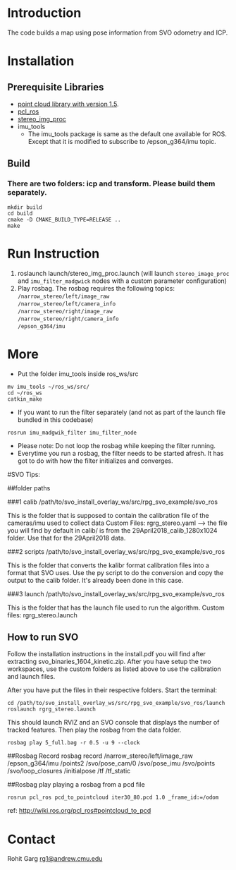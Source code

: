 # Introduction
The code builds a map using pose information from SVO odometry and ICP.

# Installation
## Prerequisite Libraries
* [point cloud library with version 1.5](http://pointclouds.org/).
* [pcl_ros](http://wiki.ros.org/pcl)
* [stereo_img_proc](http://wiki.ros.org/stereo_image_proc)
* imu_tools
	* The imu_tools package is same as the default one available for ROS. Except that it is modified to subscribe to /epson_g364/imu topic.

## Build 
### There are two folders: icp and transform. Please build them separately.
```
mkdir build
cd build
cmake -D CMAKE_BUILD_TYPE=RELEASE ..
make
```

# Run Instruction

1. roslaunch launch/stereo_img_proc.launch (will launch `stereo_image_proc` and `imu_filter_madgwick` nodes with a custom parameter configuration) 
2. Play rosbag. The rosbag requires the following topics:  
`/narrow_stereo/left/image_raw`  
`/narrow_stereo/left/camera_info`  
`/narrow_stereo/right/image_raw`  
`/narrow_stereo/right/camera_info`  
`/epson_g364/imu`  

# More
* Put the folder imu_tools inside ros_ws/src
```
mv imu_tools ~/ros_ws/src/
cd ~/ros_ws
catkin_make
```

* If you want to run the filter separately (and not as part of the launch file bundled in this codebase)
```
rosrun imu_madgwik_filter imu_filter_node
```
* Please note: Do not loop the rosbag while keeping the filter running. 
* Everytime you run a rosbag, the filter needs to be started afresh. It has got to do with how the filter initializes and converges.


#SVO Tips:

##folder paths

###1
calib
/path/to/svo_install_overlay_ws/src/rpg_svo_example/svo_ros

This is the folder that is supposed to contain the calibration file of the cameras/imu used to collect data
Custom Files:
rgrg_stereo.yaml --> the file you will find by default in calib/ is from the 29April2018_calib_1280x1024 folder.
Use that for the 29April2018 data.

###2
scripts
/path/to/svo_install_overlay_ws/src/rpg_svo_example/svo_ros

This is the folder that converts the kalibr format calibration files into a format that SVO uses. Use the py script to do the conversion and copy the output to the calib folder. It's already been done in this case.


###3
launch
/path/to/svo_install_overlay_ws/src/rpg_svo_example/svo_ros

This is the folder that has the launch file used to run the algorithm. 
Custom files:
rgrg_stereo.launch



## How to run SVO
Follow the installation instructions in the install.pdf you will find after extracting svo_binaries_1604_kinetic.zip.
After you have setup the two workspaces, use the custom folders as listed above to use the calibration and launch files.

After you have put the files in their respective folders.
Start the terminal:
```
cd /path/to/svo_install_overlay_ws/src/rpg_svo_example/svo_ros/launch
roslaunch rgrg_stereo.launch
```

This should launch RVIZ and an SVO console that displays the number of tracked features. Then play the rosbag from the data folder.
``` rosparam set /use_sim_time true
rosbag play 5_full.bag -r 0.5 -u 9 --clock
```

##Rosbag Record
rosbag record /narrow_stereo/left/image_raw /epson_g364/imu /points2 /svo/pose_cam/0 /svo/pose_imu /svo/points /svo/loop_closures /initialpose /tf /tf_static

##Rosbag play
playing a rosbag from a pcd file
```
rosrun pcl_ros pcd_to_pointcloud iter30_80.pcd 1.0 _frame_id:=/odom
```
ref: http://wiki.ros.org/pcl_ros#pointcloud_to_pcd 


# Contact
Rohit Garg
rg1@andrew.cmu.edu